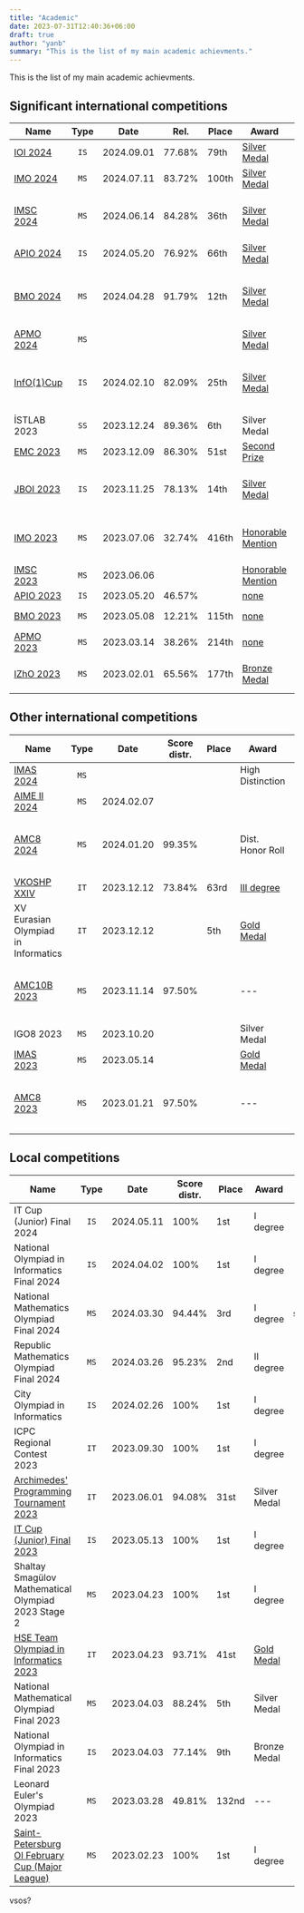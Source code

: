 ```yaml
---
title: "Academic"
date: 2023-07-31T12:40:36+06:00
draft: true
author: "yanb"
summary: "This is the list of my main academic achievments."
---
```


This is the list of my main academic achievments.

## Significant international competitions

| Name | Type | Date | Rel. | Place | Award | Certificates |
| ---- |:----:| ---- | ------------ | ----- | ----- |:------------:|
| [IOI 2024](https://www.ioi2024.eg/) | `IS` | 2024.09.01 | 77.68% | 79th | [Silver Medal](https://stats.ioinformatics.org/results/2024) | |
| [IMO 2024](https://www.imo2024.uk/) | `MS` | 2024.07.11 | 83.72% | 100th | [Silver Medal](https://www.imo-official.org/participant_r.aspx?id=33101) | |
| [IMSC 2024](https://imscprogram.com/) | `MS` | 2024.06.14 | 84.28% | 36th | [Silver Medal](https://www.imscprogram.com/site/pages/index/index?pageId=b7b5cdb2-89e9-4ab5-ac19-1c71ba6d6784) | {{< inline_img src="/static/documents/c_imsc_2024.jpg" >}} {{< inline_img src="/static/documents/m_imsc_2024.jpg" >}}
| [APIO 2024](http://www.apio2024.org/) | `IS` | 2024.05.20 | 76.92% | 66th | [Silver Medal](https://apio2024.org/ranking) | |
| [BMO 2024](https://bmo2024.org/) | `MS` | 2024.04.28 | 91.79% | 12th | [Silver Medal](https://bmo2024.org/results/) | {{< inline_img src="/static/documents/c_balkan_2024.jpg" >}} {{< inline_img src="/static/documents/m_balkan_2024.jpg" >}} |
| [APMO 2024](https://www.apmo-official.org) | `MS` | | | | [Silver Medal](https://www.apmo-official.org/year_report/2024) | |
| [InfO(1)Cup](https://info1cup.com/) | `IS` | 2024.02.10 | 82.09% | 25th | [Silver Medal](https://info1cup.com/results) | {{< inline_img src="/static/documents/c_infocup_2024.jpg" >}} {{< inline_img src="/static/documents/m_infocup_2024.jpg" >}} |
| İSTLAB 2023 | `SS` | 2023.12.24 | 89.36% | 6th | Silver Medal | |
| [EMC 2023](https://emc.mnm.hr/competition/results/) | `MS` | 2023.12.09 | 86.30% | 51st | [Second Prize](https://emc.mnm.hr/wp-content/uploads/2024/09/Senior_results_2023-fixed.pdf) | |
| [JBOI 2023](https://jboi2023.cs.org.mk/) | `IS` | 2023.11.25 | 78.13% | 14th | [Silver Medal](https://jboi2023.cs.org.mk/content/results) | {{< inline_img src="/static/documents/c_jboi_2023.jpg" >}} {{< inline_img src="/static/documents/m_jboi_2023.jpg" >}} |
| [IMO 2023](https://imo2023.jp/en/) | `MS` | 2023.07.06 | 32.74% | 416th | [Honorable Mention](https://www.imo-official.org/participant_r.aspx?id=33101) | {{< inline_img src="/static/documents/c_imo_2023.jpg" >}} {{< inline_img src="/static/documents/m_imo_2023.jpg" >}} |
| [IMSC 2023](https://imscprogram.com/) | `MS` | 2023.06.06 | | | [Honorable Mention](https://imscprogram.com/competition.html) | |
| [APIO 2023](http://www.apio2023.cn/) | `IS` | 2023.05.20 | 46.57% | | [none](http://www.apio2023.cn/score.html) | |
| [BMO 2023](https://bmo2023.tubitak.gov.tr/) | `MS` | 2023.05.08 | 12.21% | 115th | [none](https://bmo2023.tubitak.gov.tr/results) | {{< inline_img src="/static/documents/c_bmo_2023.jpg" >}} |
| [APMO 2023](https://apmo-official.org/) | `MS` | 2023.03.14 | 38.26% | 214th | [none](https://apmo-official.org/country_report/KGZ/2023) | |
| [IZhO 2023](https://izho.kz/) | `MS` | 2023.02.01 | 65.56% | 177th | [Bronze Medal](https://izho.kz/contest/results-izho-2023/) | {{< inline_img src="/static/documents/m_zhautykov_2023.jpg" >}} |

## Other international competitions

| Name | Type | Date | Score distr. | Place | Award | Certificates |
| ---- |:----:| ---- | ------------ | ----- | ----- |:------------:|
| [IMAS 2024](https://chiuchang.org/imas/about/) | `MS` | | | | High Distinction | |
| [AIME II 2024](https://maa.org/math-competitions/invitational-competitions) | `MS` | 2024.02.07 | | | | |
| [AMC8 2024](https://maa.org/math-competitions/amc-8) | `MS` | 2024.01.20 | 99.35% | | Dist. Honor Roll | {{< inline_img src="/static/documents/c_amc8_2024.jpg" >}} {{< inline_img src="/static/documents/m_amc8_2024.jpg" >}} |
| [VKOSHP XXIV](https://neerc.ifmo.ru/school/russia-team/index.html) | `IT` | 2023.12.12 | 73.84% | 63rd | [III degree](https://neerc.ifmo.ru/school/archive/2023-2024/ru-olymp-team-russia-2023-standings.html) | |
| XV Eurasian Olympiad in Informatics | `IT` | 2023.12.12 | | 5th | [Gold Medal](https://neerc.ifmo.ru/school/archive/2023-2024/ru-olymp-team-russia-2023-standings.html) | {{< inline_img src="/static/documents/c_eurasian_2023.jpg" >}} {{< inline_img src="/static/documents/m_eurasian_2023.jpg" >}} |
| [AMC10B 2023](https://maa.org/math-competitions/amc-1012) | `MS` | 2023.11.14 | 97.50% | | --- | {{< inline_img src="/static/documents/c_amc10_2023.jpg" >}} {{< inline_img src="/static/documents/m_amc10_2023.jpg" >}} |
| IGO8 2023 | `MS` | 2023.10.20 | | | Silver Medal | |
| [IMAS 2023](https://chiuchang.org/imas/about/) | `MS` | 2023.05.14 | | | [Gold Medal](https://docs.google.com/spreadsheets/d/1T0HSraedQrSbfds6FmRWwNrIeEHcE6E7/edit?usp=sharing&ouid=107173272238617493592&rtpof=true&sd=true) | |
| [AMC8 2023](https://maa.org/math-competitions/amc-8) | `MS` | 2023.01.21 | 97.50% | | --- | {{< inline_img src="/static/documents/c_amc8_2023.jpg" >}} {{< inline_img src="/static/documents/m_amc8_2023.jpg" >}} |

## Local competitions

| Name | Type | Date | Score distr. | Place | Award | Certificates |
| ---- |:----:| ---- | ------------ | ----- | ----- |:------------:|
| IT Cup (Junior) Final 2024 | `IS` | 2024.05.11 | 100% | 1st | I degree | {{< inline_img src="/static/documents/m_itcup_2024.jpg" >}} |
| National Olympiad in Informatics Final 2024 | `IS` | 2024.04.02 | 100% | 1st | I degree | {{< inline_img src="/static/documents/m_national_i_2024.jpg" >}} |
| National Mathematics Olympiad Final 2024 | `MS` | 2024.03.30 | 94.44% | 3rd | I degree | {{< inline_img src="/static/documents/m_national_m_2024.jpg" >}} |
| Republic Mathematics Olympiad Final 2024 | `MS` | 2024.03.26 | 95.23% | 2nd | II degree | {{< inline_img src="/static/documents/m_republic_2024.jpg" >}} |
| City Olympiad in Informatics | `IS` | 2024.02.26 | 100% | 1st | I degree | {{< inline_img src="/static/documents/m_city_2024.jpg" >}} |
| ICPC Regional Contest 2023 | `IT` | 2023.09.30 | 100% | 1st | I degree |
| [Archimedes' Programming Tournament 2023](http://www.arhimedes.org/) | `IT` | 2023.06.01 | 94.08% | 31st | Silver Medal |
| [IT Cup (Junior) Final 2023](https://olympiads.kg/c/35/compets) | `IS` | 2023.05.13 | 100% | 1st | I degree | {{< inline_img src="/static/documents/m_itcup_2023.jpg" >}} |
| Shaltay Smagülov Mathematical Olympiad 2023 Stage 2 | `MS` | 2023.04.23 | 100% | 1st | I degree | {{< inline_img src="/static/documents/c_smagulov_2023.jpg" >}} {{< inline_img src="/static/documents/m_smagulov_2023.jpg" >}} |
| [HSE Team Olympiad in Informatics 2023](https://olymp.hse.ru/coding/) | `IT` | 2023.04.23 | 93.71% | 41st | [Gold Medal](https://olymp.hse.ru/mirror/pubs/share/834494308.pdf) |
| National Mathematical Olympiad Final 2023 | `MS` | 2023.04.03 | 88.24% | 5th | Silver Medal |
| National Olympiad in Informatics Final 2023 | `IS` | 2023.04.03 | 77.14% | 9th | Bronze Medal | {{< inline_img src="/static/documents/m_national_i_2023.jpg" >}}
| Leonard Euler's Olympiad 2023 | `MS` | 2023.03.28 | 49.81% | 132nd | --- | {{< inline_img src="/static/documents/c_euler_2023.jpg" >}} |
| [Saint-Petersburg OI February Cup (Major League)](https://prog.matolimp-spb.org/2023/) | `MS` | 2023.02.23 | 100% | 1st | I degree | {{< inline_img src="/static/documents/m_febinf_2023.jpg" >}} |

vsos?
